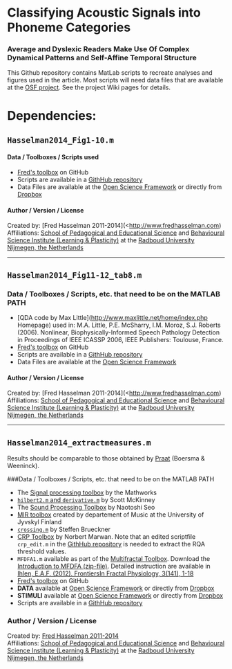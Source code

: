 Classifying Acoustic Signals into Phoneme Categories
===============
### Average and Dyslexic Readers Make Use Of Complex Dynamical Patterns and Self-Affine Temporal Structure

This Github repository contains MatLab scripts to recreate analyses and figures used in the article.
Most scripts will need data files that are available at the [OSF project](https://osf.io/a8g32). See the project Wiki pages for details.

Dependencies:
==========

## `Hasselman2014_Fig1-10.m`

#### Data / Toolboxes / Scripts used

* [Fred's toolbox](https://github.com/FredHasselman/toolboxML) on GitHub
* Scripts are available in a [GithHub repository](https://github.com/FredHasselman/Acoustic-Complexity-Matching)
* Data Files are available at the [Open Science Framework](https://osf.io/a8g32/files) or directly from [Dropbox](https://www.dropbox.com/sh/i1vp0nlsj3mi3v7/AAD6V5WaQLdmEBTFRIzAqQm8a?dl=0)  

#### Author / Version / License

Created by: [Fred Hasselman 2011-2014](<http://www.fredhasselman.com)    
Affiliations: [School of Pedagogical and Educational Science](http://www.ru.nl/pwo) and [Behavioural Science Institute (Learning & Plasticity)](http://www.ru.nl/bsi) at the [Radboud University Nijmegen, the Netherlands](http://www.ru.nl)

*******

## `Hasselman2014_Fig11-12_tab8.m`

### Data / Toolboxes / Scripts, etc. that need to be on the MATLAB PATH

* [QDA code by Max Little](http://www.maxlittle.net/home/index.php Homepage) used in: M.A. Little, P.E. McSharry, I.M. Moroz, S.J. Roberts (2006). Nonlinear, Biophysically-Informed Speech Pathology Detection in Proceedings of IEEE ICASSP 2006, IEEE Publishers: Toulouse, France.
* [Fred's toolbox](https://github.com/FredHasselman/toolboxML) on GitHub
* Scripts are available in a [GithHub repository](https://github.com/FredHasselman/Acoustic-Complexity-Matching)
* Data Files are available at the [Open Science Framework](https://osf.io/a8g32)  

#### Author / Version / License

Created by: [Fred Hasselman 2011-2014](<http://www.fredhasselman.com)    
Affiliations: [School of Pedagogical and Educational Science](http://www.ru.nl/pwo) and [Behavioural Science Institute (Learning & Plasticity)](http://www.ru.nl/bsi) at the [Radboud University Nijmegen, the Netherlands](http://www.ru.nl)

********

## `Hasselman2014_extractmeasures.m`

Results should be comparable to those obtained by [Praat](http://www.praat.org) (Boersma & Weeninck).

###Data / Toolboxes / Scripts, etc. that need to be on the MATLAB PATH   
   
* The [Signal processing toolbox](http://www.mathworks.com) by the Mathworks
* [`hilbert2.m` and `derivative.m`](http://www.mathworks.com/matlabcentral/fileexchange/authors/110216) by Scott McKinney
* The [Sound Processing Toolbox](http://note.sonots.com/SciSoftware/Pitch.html) by Naotoshi Seo 
* [MIR toolbox](https://www.jyu.fi/hum/laitokset/musiikki/en/research/coe/materials/mirtoolbox/mirtoolbox) created by departement of Music at the University of Jyvskyl Finland
* [`crossing.m`](http://www.mathworks.nl/matlabcentral/fileexchange/2432-crossing) by Steffen Brueckner
* [CRP Toolbox](http://tocsy.pik-potsdam.de/CRPtoolbox/) by Norbert Marwan. Note that an edited scriptfile `crp_edit.m` in the [GithHub repository](https://github.com/FredHasselman/Acoustic-Complexity-Matching) is needed to extract the RQA threshold values.
* `MFDFA1.m` available as part of the [Multifractal Toolbox](http://www.ntnu.edu/inm/geri/software). Download the [Introduction to MFDFA (zip-file)](http://www.ntnu.edu/documents/170234/1315232/Introduction_to_MFDFA4.zip). Detailed instruction are available in [Ihlen, E.A.F. (2012). FrontiersIn Fractal Physiology, 3(141), 1-18](http://www.ntnu.edu/documents/170234/1315232/Introduction_to_MFDFA.pdf)
* [Fred's toolbox](https://github.com/FredHasselman/toolboxML) on GitHub
* **DATA** available at [Open Science Framework](https://osf.io/hpjse/files/) or directly from [Dropbox](https://www.dropbox.com/sh/i1vp0nlsj3mi3v7/AAD6V5WaQLdmEBTFRIzAqQm8a?dl=0)
* **STIMULI** available at [Open Science Framework](https://osf.io/hpjse/files/) or directly from [Dropbox](https://www.dropbox.com/sh/i1vp0nlsj3mi3v7/AAD6V5WaQLdmEBTFRIzAqQm8a?dl=0)
* Scripts are available in a [GithHub repository](https://github.com/FredHasselman/Acoustic-Complexity-Matching)
    
### Author / Version / License    
     
Created by: [Fred Hasselman 2011-2014](http://www.fredhasselman.com)    
Affiliations: [School of Pedagogical and Educational Science](http://www.ru.nl/pwo) and [Behavioural Science Institute (Learning & Plasticity)](http://www.ru.nl/bsi) at the [Radboud University Nijmegen, the Netherlands](http://www.ru.nl)
